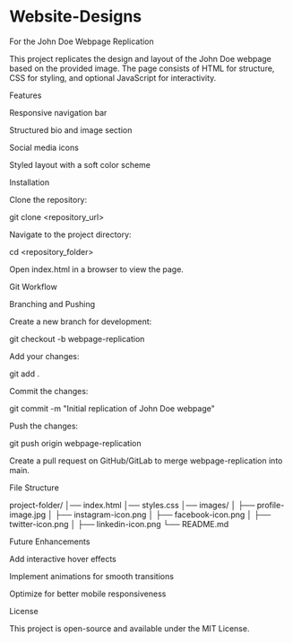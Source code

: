 # Website-Designs

For the John Doe Webpage Replication

This project replicates the design and layout of the John Doe webpage based on the provided image. The page consists of HTML for structure, CSS for styling, and optional JavaScript for interactivity.

Features

Responsive navigation bar

Structured bio and image section

Social media icons

Styled layout with a soft color scheme

Installation

Clone the repository:

git clone <repository_url>

Navigate to the project directory:

cd <repository_folder>

Open index.html in a browser to view the page.

Git Workflow

Branching and Pushing

Create a new branch for development:

git checkout -b webpage-replication

Add your changes:

git add .

Commit the changes:

git commit -m "Initial replication of John Doe webpage"

Push the changes:

git push origin webpage-replication

Create a pull request on GitHub/GitLab to merge webpage-replication into main.

File Structure

project-folder/
│── index.html
│── styles.css
│── images/
│   ├── profile-image.jpg
│   ├── instagram-icon.png
│   ├── facebook-icon.png
│   ├── twitter-icon.png
│   ├── linkedin-icon.png
└── README.md

Future Enhancements

Add interactive hover effects

Implement animations for smooth transitions

Optimize for better mobile responsiveness

License

This project is open-source and available under the MIT License.